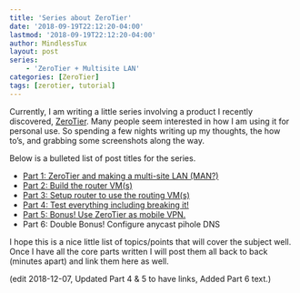 ```yaml
---
title: 'Series about ZeroTier'
date: '2018-09-19T22:12:20-04:00'
lastmod: '2018-09-19T22:12:20-04:00'
author: MindlessTux
layout: post
series:
    - 'ZeroTier + Multisite LAN'
categories: [ZeroTier]
tags: [zerotier, tutorial]
---
```


Currently, I am writing a little series involving a product I recently discovered, [ZeroTier](https://zerotier.com/). Many people seem interested in how I am using it for personal use. So spending a few nights writing up my thoughts, the how to’s, and grabbing some screenshots along the way.

<!--readmore-->

Below is a bulleted list of post titles for the series.

- [Part 1: ZeroTier and making a multi-site LAN (MAN?)](https://mindlesstux.com/2018/09/23/zerotier-multsite-lan-part-1-zerotier-and-making-a-multi-site-lan-man/)
- [Part 2: Build the router VM(s)](https://mindlesstux.com/2018/09/23/zerotier-multsite-lan-part-2-build-the-router-vms/)
- [Part 3: Setup router to use the routing VM(s)](https://mindlesstux.com/2018/09/23/zerotier-multsite-lan-part-3-setup-router-to-use-the-routing-vms/)
- [Part 4: Test everything including breaking it!](https://mindlesstux.com/2018/12/07/zerotier-multsite-lan-part-4-test-everything-including-breaking-it/)
- [Part 5: Bonus! Use ZeroTier as mobile VPN.](https://mindlesstux.com/2018/12/07/part-5-bonus-use-zerotier-as-mobile-vpn/)
- Part 6: Double Bonus! Configure anycast pihole DNS

I hope this is a nice little list of topics/points that will cover the subject well. Once I have all the core parts written I will post them all back to back (minutes apart) and link them here as well.

(edit 2018-12-07, Updated Part 4 &amp; 5 to have links, Added Part 6 text.)